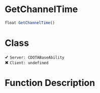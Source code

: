 # GetChannelTime
```js	
float GetChannelTime()
```
# Class
✔ `Server: CDOTABaseAbility`  
✖ `Client: undefined`  

# Function Description

